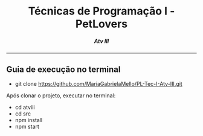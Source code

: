 <h1 align="center">Técnicas de Programação I - PetLovers</h1>
<H5 align="center"> Atv III </H5>

<hr> 

## Guia de execução no terminal

- git clone https://github.com/MariaGabrielaMello/PL-Tec-I-Atv-III.git

Após clonar o projeto, executar no terminal:

- cd atviii
- cd src
- npm install
- npm start
